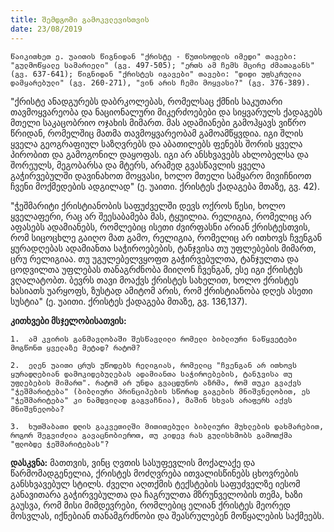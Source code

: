 ```yaml
---
title: შემდგომი გამოკვლევისთვის
date: 23/08/2019
---
```


`წაიკითხეთ ე. უაითის წიგნიდან "ქრისტე - წუთისოფლის იმედი" თავები:  "გულმოწყალე სამარიელი" (გვ. 497-505); "ერთს ამ ჩემს მცირე ძმათაგანს" (გვ. 637-641); წიგნიდან "ქრისტეს იგავები" თავები: "დიდი უფსკრულია დამყარებული" (გვ. 260-271), "ვინ არის ჩემი მოყვასი?" (გვ. 376-389).`

"ქრისტე ანადგურებს დაბრკოლებას, რომელსაც ქმნის საკუთარი თავმოყვარეობა და ნაციონალური მიკერძოებები და სიყვარულს ქადაგებს მთელი საკაცობრიო ოჯახის მიმართ. მას ადამიანები გამოჰყავს ვიწრო წრიდან, რომელშიც მათმა თავმოყვარეობამ გამოამწყვდია. იგი შლის ყველა გეოგრაფიულ საზღვრებს და აბათილებს ფენებს შორის ყველა პირობით და გამოგონილ დაყოფას. იგი არ ანსხვავებს ახლობელსა და შორეულს, მეგობარსა და მტერს, არამედ გვასწავლის ყველა გაჭირვებულში დავინახოთ მოყვასი, ხოლო მთელი სამყარო მივიჩნიოთ ჩვენი მოქმედების ადგილად" (ე. უაითი. ქრისტეს ქადაგება მთაზე, გვ. 42).

"ჭეშმარიტი ქრისტიანობის საფუძველში დევს ოქროს წესი, ხოლო ყველაფერი, რაც არ შეესაბამება მას, ტყუილია. რელიგია, რომელიც არ აფასებს ადამიანებს, რომლებიც ისეთი ძვირფასნი არიან ქრისტესთვის, რომ სიცოცხლე გაიღო მათ გამო, რელიგია, რომელიც არ ითხოვს ჩვენგან ყურადღებას ადამიანთა საჭიროებების, ტანჯვისა თუ უფლებების მიმართ, ცრუ რელიგიაა. თუ უგულებელვყოფთ გაჭირვებულთა, ტანჯულთა და ცოდვილთა უფლებას თანაგრძნობა მიიღონ ჩვენგან, ესე იგი ქრისტეს ვღალატობთ. ბევრს თავი მოაქვს ქრისტეს სახელით, ხოლო ქრისტეს ხასიათს უარყოფს, ზუსტად ამიტომ არის, რომ ქრისტიანობა დღეს ასეთი სუსტია" (ე. უაითი. ქრისტეს ქადაგება მთაზე, გვ. 136,137).

**კითხვები მსჯელობისათვის:**

`1.  ამ კვირის განმავლობაში შესწავლილი რომელი ბიბლიური ნაწყვეტები მოგწონთ ყველაზე მეტად? რატომ?`

`2.  ელენ უაითი ცრუს უწოდებს რელიგიას, რომელიც "ჩვენგან არ ითხოვს ყურადღებიან დამოკიდებულებას ადამიანთა საჭიროებების, ტანჯვისა თუ უფლებების მიმართ". რატომ არ უნდა გვაცდუნოს აზრმა, რომ თუკი გვაქვს "ჭეშმარიტება" (ბიბლიური პრინციპების სწორად გაგების მნიშვნელობით, ეს "ჭეშმარიტება" კი ნამდვილად გაგვაჩნია), მაშინ სხვას არაფერს აქვს მნიშვნელობა?`

`3.  ხუთშაბათი დღის გაკვეთილში მითითებული ბიბლიური მუხლების დახმარებით, როგორ შეგვიძლია გავაცნობიეროთ, თუ კიდევ რას გულისხმობს გამოთქმა "ფლობდე ჭეშმარიტებას"?`

**დასკვნა:** მათთვის, ვინც ღვთის სასუფევლის მოქალაქე და წარმომადგენელია, ქრისტეს მოძღვრება ითვალისწინებს ცხოვრების განსხვავებულ სტილს. ძველი აღთქმის ტექსტების საფუძველზე იესომ განავითარა გაჭირვებულთა და ჩაგრულთა მზრუნველობის თემა, ხაზი გაუსვა, რომ მისი მიმდევრები, რომლებიც ელიან ქრისტეს მეორედ მოსვლას, იქნებიან თანამგრძნობი და შეასრულებენ მოწყალების საქმეებს.